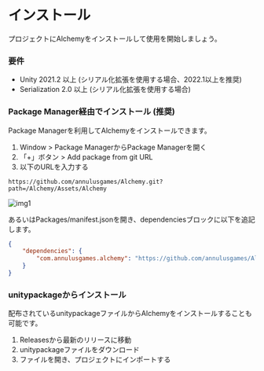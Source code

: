 # インストール

プロジェクトにAlchemyをインストールして使用を開始しましょう。

### 要件

* Unity 2021.2 以上 (シリアル化拡張を使用する場合、2022.1以上を推奨)
* Serialization 2.0 以上 (シリアル化拡張を使用する場合)

### Package Manager経由でインストール (推奨)

Package Managerを利用してAlchemyをインストールできます。

1. Window > Package ManagerからPackage Managerを開く
2. 「+」ボタン > Add package from git URL
3. 以下のURLを入力する

```text
https://github.com/annulusgames/Alchemy.git?path=/Alchemy/Assets/Alchemy
```

![img1](../../images/img-setup-1.png)

あるいはPackages/manifest.jsonを開き、dependenciesブロックに以下を追記します。

```json
{
    "dependencies": {
        "com.annulusgames.alchemy": "https://github.com/annulusgames/Alchemy.git?path=/Alchemy/Assets/Alchemy"
    }
}
```

### unitypackageからインストール

配布されているunitypackageファイルからAlchemyをインストールすることも可能です。

1. Releasesから最新のリリースに移動
2. unitypackageファイルをダウンロード
3. ファイルを開き、プロジェクトにインポートする